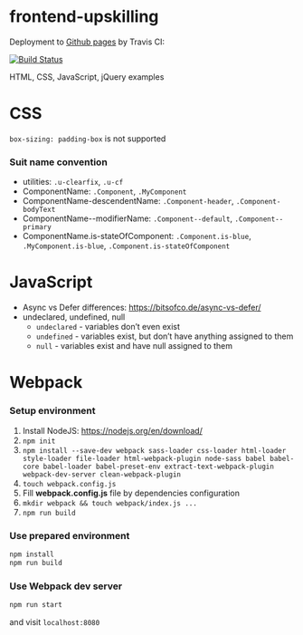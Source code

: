 # frontend-upskilling
Deployment to [Github pages](https://dgrochowski.github.io/frontend/) by Travis CI:

[![Build Status](https://travis-ci.org/dgrochowski/frontend-upskilling.svg?branch=master)](https://travis-ci.org/dgrochowski/frontend-upskilling)

HTML, CSS, JavaScript, jQuery examples

# CSS
`box-sizing: padding-box` is not supported

### Suit name convention
- utilities: `.u-clearfix`, `.u-cf`
- ComponentName: `.Component`, `.MyComponent`
- ComponentName-descendentName: `.Component-header`, `.Component-bodyText`
- ComponentName--modifierName: `.Component--default`, `.Component--primary`
- ComponentName.is-stateOfComponent: `.Component.is-blue`, `.MyComponent.is-blue`, `.Component.is-stateOfComponent`

# JavaScript
- Async vs Defer differences: https://bitsofco.de/async-vs-defer/
- undeclared, undefined, null
  - `undeclared` - variables don’t even exist
  - `undefined` - variables exist, but don’t have anything assigned to them
  - `null` - variables exist and have null assigned to them

# Webpack

### Setup environment
1. Install NodeJS: https://nodejs.org/en/download/
2. `npm init`
3. `npm install --save-dev webpack sass-loader css-loader html-loader style-loader file-loader html-webpack-plugin node-sass babel babel-core babel-loader babel-preset-env extract-text-webpack-plugin webpack-dev-server clean-webpack-plugin`
4. `touch webpack.config.js`
5. Fill **webpack.config.js** file by dependencies configuration
6. `mkdir webpack && touch webpack/index.js ...`
7. `npm run build`

### Use prepared environment
```bash
npm install
npm run build
```

### Use Webpack dev server
```bash
npm run start
```

and visit `localhost:8080`
